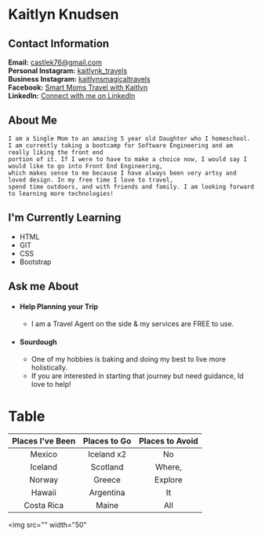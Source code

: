 # Kaitlyn Knudsen

## Contact Information <br/>
<b>Email:</b> castlek76@gmail.com <br/>
<b>Personal Instagram:</b> [kaitlynk_travels](https://www.instagram.com/kaitlynk_travels/) <br/>
<b>Business Instagram:</b> [kaitlynsmagicaltravels](https://instagram.com/kaitlynsmagicaltravels?igshid=YTQwZjQ0NmI0OA==) <br/>
<b>Facebook:</b> [Smart Moms Travel with Kaitlyn](https://www.facebook.com/profile.php?id=100087946147156&mibextid=LQQJ4d) <br/>
<b>LinkedIn:</b> [Connect with me on LinkedIn](www.linkedin.com/in/kaitlyn-knudsen) <br/>

 ## About Me <br/>
    I am a Single Mom to an amazing 5 year old Daughter who I homeschool. 
    I am currently taking a bootcamp for Software Engineering and am really liking the front end
    portion of it. If I were to have to make a choice now, I would say I would like to go into Front End Engineering,
    which makes sense to me because I have always been very artsy and loved design. In my free time I love to travel,
    spend time outdoors, and with friends and family. I am looking forward to learning more technologies!
    
## I'm Currently Learning <br/>
- HTML
- GIT
- CSS
- Bootstrap

## Ask me About <br/>
- #### Help Planning your Trip
   - I am a Travel Agent on the side & my services are FREE to use.
- #### Sourdough
  - One of my hobbies is baking and doing my best to live more holistically. <br/>
  - If you are interested in starting that journey but need guidance, Id love to help!

# Table
Places I've Been | Places to Go | Places to Avoid
:------:|:-----:|:--------:
Mexico | Iceland x2 | No
Iceland | Scotland | Where,
Norway | Greece | Explore
Hawaii | Argentina | It
Costa Rica | Maine | All

<img src="" width="50"

<!--
**castlek76/castlek76** is a ✨ _special_ ✨ repository because its `README.md` (this file) appears on your GitHub profile.
